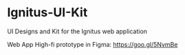 # Ignitus-UI-Kit
UI Designs and Kit for the Ignitus web application

Web App High-fi prototype in Figma: https://goo.gl/5NvmBe
